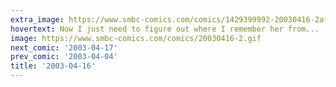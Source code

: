 ```yaml
---
extra_image: https://www.smbc-comics.com/comics/1429399992-20030416-2after.png
hovertext: Now I just need to figure out where I remember her from...
image: https://www.smbc-comics.com/comics/20030416-2.gif
next_comic: '2003-04-17'
prev_comic: '2003-04-04'
title: '2003-04-16'
---
```


